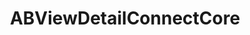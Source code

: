 ---
title: ABViewDetailConnectCore
layout: module
mod: 'module:ABViewDetailConnectCore'
category: core-views
---